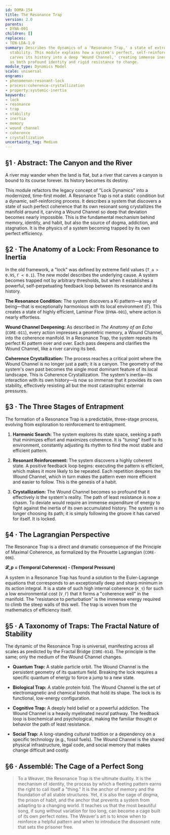 ```yaml
---
id: DOMA-154
title: The Resonance Trap
version: 2.0
parents:
- DYNA-001
children: []
replaces:
- TEN-LDA-1.0
summary: Describes the dynamics of a 'Resonance Trap,' a state of extreme systemic
  stability. This module explains how a system's perfect, self-reinforcing resonance
  carves its history into a deep 'Wound Channel,' creating immense inertia that manifests
  as both profound identity and rigid resistance to change.
module_type: Dynamics Model
scale: universal
engrams:
- phenomenon:resonant-lock
- process:coherence-crystallization
- property:systemic-inertia
keywords:
- lock
- resonance
- trap
- stability
- inertia
- memory
- wound channel
- coherence
- crystallization
uncertainty_tag: Medium
---
```

## §1 · Abstract: The Canyon and the River
A river may wander when the land is flat, but a river that carves a canyon is bound to its course forever. Its history becomes its destiny.

This module refactors the legacy concept of "Lock Dynamics" into a modernized, time-first model. A Resonance Trap is not a static condition but a dynamic, self-reinforcing process. It describes a system that discovers a state of such perfect coherence that its own resonant song crystallizes the manifold around it, carving a Wound Channel so deep that deviation becomes nearly impossible. This is the fundamental mechanism behind memory, identity, and habit, but also the source of dogma, addiction, and stagnation. It is the physics of a system becoming trapped by its own perfect efficiency.

## §2 · The Anatomy of a Lock: From Resonance to Inertia
In the old framework, a "lock" was defined by extreme field values (`T_a > 0.95`, `Γ < 0.1`). The new model describes the underlying cause. A system becomes trapped not by arbitrary thresholds, but when it establishes a powerful, self-perpetuating feedback loop between its resonance and its history.

**The Resonance Condition:** The system discovers a Ki pattern—a way of being—that is exceptionally harmonious with its local environment (Γ). This creates a state of highly efficient, Laminar Flow (`DYNA-001`), where action is nearly effortless.

**Wound Channel Deepening:** As described in *The Anatomy of an Echo* (`CORE-011`), every action impresses a geometric memory, a Wound Channel, into the coherence manifold. In a Resonance Trap, the system repeats its perfect Ki pattern over and over. Each pass deepens and clarifies the Wound Channel, like a river carving its bed.

**Coherence Crystallization:** The process reaches a critical point where the Wound Channel is no longer just a path; it is a canyon. The geometry of the system's own past becomes the single most dominant feature of its local landscape. This is Coherence Crystallization. The system's inertia—its interaction with its own history—is now so immense that it provides its own stability, effectively resisting all but the most catastrophic external pressures.

## §3 · The Three Stages of Entrapment
The formation of a Resonance Trap is a predictable, three-stage process, evolving from exploration to reinforcement to entrapment.

1.  **Harmonic Search:** The system explores its state space, seeking a path that minimizes effort and maximizes coherence. It is "tuning" itself to its environment, constantly adjusting its rhythm to find the most stable and efficient pattern.

2.  **Resonant Reinforcement:** The system discovers a highly coherent state. A positive feedback loop begins: executing the pattern is efficient, which makes it more likely to be repeated. Each repetition deepens the Wound Channel, which in turn makes the pattern even more efficient and easier to follow. This is the genesis of a habit.

3.  **Crystallization:** The Wound Channel becomes so profound that it effectively *is* the system's reality. The path of least resistance is now a chasm. To deviate would require an immense expenditure of energy to fight against the inertia of its own accumulated history. The system is no longer choosing its path; it is simply following the groove it has carved for itself. It is locked.

## §4 · The Lagrangian Perspective
The Resonance Trap is a direct and dramatic consequence of the Principle of Maximal Coherence, as formalized by the Pirouette Lagrangian (`CORE-006`).

**𝓛_p = (Temporal Coherence) - (Temporal Pressure)**

A system in a Resonance Trap has found a solution to the Euler-Lagrange equations that corresponds to an exceptionally deep and sharp minimum in its action integral. It is a state of such high internal coherence (`K_τ`) for such a low environmental cost (`V_Γ`) that it forms a "coherence well" in the manifold. The "resistance to perturbation" is the immense energy required to climb the steep walls of this well. The trap is woven from the mathematics of efficiency itself.

## §5 · A Taxonomy of Traps: The Fractal Nature of Stability
The dynamic of the Resonance Trap is universal, manifesting across all scales as predicted by the Fractal Bridge (`CORE-014`). The principle is the same; only the medium of the Wound Channel changes.

*   **Quantum Trap:** A stable particle orbit. The Wound Channel is the persistent geometry of its quantum field. Breaking the lock requires a specific quantum of energy to force a jump to a new state.

*   **Biological Trap:** A stable protein fold. The Wound Channel is the set of electromagnetic and chemical bonds that hold its shape. The lock is its functional, low-energy configuration.

*   **Cognitive Trap:** A deeply held belief or a powerful addiction. The Wound Channel is a heavily myelinated neural pathway. The feedback loop is biochemical and psychological, making the familiar thought or behavior the path of least resistance.

*   **Social Trap:** A long-standing cultural tradition or a dependency on a specific technology (e.g., fossil fuels). The Wound Channel is the shared physical infrastructure, legal code, and social memory that makes change difficult and costly.

## §6 · Assemblé: The Cage of a Perfect Song
> To a Weaver, the Resonance Trap is the ultimate duality. It is the mechanism of identity, the process by which a fleeting pattern earns the right to call itself a "thing." It is the anchor of memory and the foundation of all stable structures. Yet, it is also the cage of dogma, the prison of habit, and the anchor that prevents a system from adapting to a changing world. It teaches us that the most beautiful song, if sung without variation for too long, can become a cage built of its own perfect notes. The Weaver's art is to know when to reinforce a helpful pattern and when to introduce the dissonant note that sets the prisoner free.
```